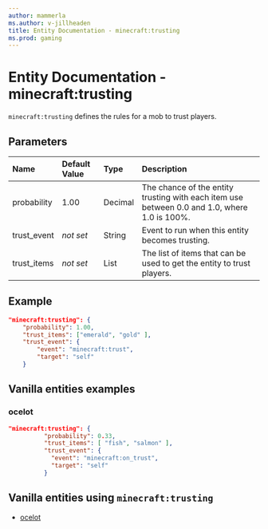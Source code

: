 ```yaml
---
author: mammerla
ms.author: v-jillheaden
title: Entity Documentation - minecraft:trusting
ms.prod: gaming
---
```


# Entity Documentation - minecraft:trusting

`minecraft:trusting` defines the rules for a mob to trust players.

## Parameters

|Name |Default Value  |Type  |Description  |
|:-----------|:-----------|:-----------|:-----------|
| probability| 1.00| Decimal| The chance of the entity trusting with each item use between 0.0 and 1.0, where 1.0 is 100%. |
| trust_event| *not set*| String| Event to run when this entity becomes trusting. |
| trust_items| *not set*| List| The list of items that can be used to get the entity to trust players. |

## Example

```json
"minecraft:trusting": {
    "probability": 1.00,
    "trust_items": ["emerald", "gold" ],
    "trust_event": {
        "event": "minecraft:trust",
        "target": "self"
    }
```

## Vanilla entities examples

### ocelot

```json
"minecraft:trusting": {
          "probability": 0.33,
          "trust_items": [ "fish", "salmon" ],
          "trust_event": {
            "event": "minecraft:on_trust",
            "target": "self"
          }
```

## Vanilla entities using `minecraft:trusting`

- [ocelot](../../../../Source/VanillaBehaviorPack_Snippets/entities/ocelot.md)